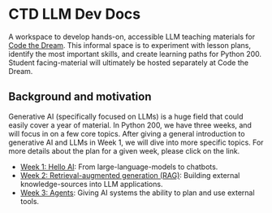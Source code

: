 # CTD LLM Dev Docs
A workspace to develop hands-on, accessible LLM teaching materials for [Code the Dream](https://codethedream.org/). This informal space is to experiment with lesson plans, identify the most important skills, and create learning paths for Python 200. Student facing-material will ultimately be hosted separately at Code the Dream. 

## Background and motivation
Generative AI (specifically focused on LLMs) is a huge field that could easily cover a year of material. In Python 200, we have three weeks, and will focus in on a few core topics. After giving a general introduction to generative AI and LLMs in Week 1, we will dive into more specific topics. For more details about the plan for a given week, please click on the link.

- [Week 1: Hello AI](week1.md): From large-language-models to chatbots.
- [Week 2: Retrieval-augmented generation (RAG)](week2.md): Building external knowledge-sources into LLM applications. 
- [Week 3: Agents](week3.md): Giving AI systems the ability to plan and use external tools.


